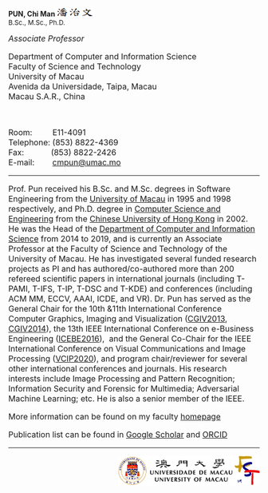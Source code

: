 
<p align="left"><strong>PUN, Chi Man </strong><img src="pcm.gif" alt="Chinese Name" width="73" height="17"><br>
              <font size="2">B.Sc., M.Sc., Ph.D. </p>
  <p align="left"><em><font size="3">Associate Professor</font></em><br>
              <br>
              <font size="3">Department of Computer and Information Science<br>
                Faculty of Science and Technology <br>
                University of Macau<br>
          Avenida da Universidade, Taipa, Macau<br>
                  Macau S.A.R., China </p>
   
   <br><p> Room:&nbsp;&nbsp;&nbsp;&nbsp;&nbsp;&nbsp;&nbsp;&nbsp; E11-4091<br>
        Telephone:&nbsp;(853) 8822-4369 <br>
        Fax:&nbsp;&nbsp;&nbsp;&nbsp;&nbsp;&nbsp;&nbsp;&nbsp;&nbsp;&nbsp;&nbsp; (853) 8822-2426 <br>
          E-mail:&nbsp;&nbsp;&nbsp;&nbsp;&nbsp;&nbsp;&nbsp;&nbsp;<a href="mailto:cmpun@umac.mo">cmpun@umac.mo<br>
        </a></p>

<hr>
<p>Prof. Pun received his B.Sc. and M.Sc. degrees in
  Software Engineering from the <a href="http://www.umac.mo/" target="_self">University
  of Macau</a> in 1995 and 1998 respectively, and Ph.D. degree in <a
  href="http://www.cse.cuhk.edu.hk/" target="_self">Computer Science and
  Engineering</a> from the <a href="http://www.cuhk.hk/" target="_self">Chinese
  University of Hong Kong</a> in 2002. He was the Head of the <a
  href="http://www.cis.umac.mo" target="_self">Department of Computer and
  Information Science</a> from 2014 to 2019, and is currently an Associate
  Professor at the Faculty of Science and Technology of the University of Macau.
  He has investigated several funded research projects as PI and has
  authored/co-authored more than 200 refereed scientific papers in
  international journals (including T-PAMI, T-IFS, T-IP, T-DSC and T-KDE) and
  conferences (including ACM MM, ECCV, AAAI, ICDE, and VR). Dr. Pun has served
  as the General Chair for the 10th &amp;11th International Conference Computer
  Graphics, Imaging and Visualization (<a
  href="http://www.graphicslink.co.uk/cgiv2013/">CGIV2013</a>, <a
  href="http://www.graphicslink.co.uk/cgiv2014/">CGIV2014</a>), the 13th IEEE
  International Conference on e-Business Engineering (<a
  href="https://conferences.computer.org/icebe/2016/index.htm">ICEBE2016</a>),<span
  style='mso-spacerun:yes'>  </span>and the General Co-Chair for the IEEE
  International Conference on Visual Communications and Image Processing (<a
  href="http://www.vcip2020.org/">VCIP2020</a>), and program chair/reviewer for
  several other international conferences and journals. His research interests
  include Image Processing and Pattern Recognition; Information Security and
  Forensic for Multimedia; Adversarial Machine Learning; etc. He is also a
  senior member of the IEEE.</p>
  <p>More information can be found on
  my faculty <a href="http://www.fst.umac.mo/en/staff/fstpcm.html">homepage</a></p>
  <p>Publication list can be found in
  <a href="https://scholar.google.com/citations?user=JTkP_EAAAAAJ">Google
  Scholar</a> and <a href="https://orcid.org/0000-0003-1788-3746">ORCID</a></p>
<hr>
<p align="right"><a href="http://www.fst.umac.mo" target="_blank"><img src="FST Logo.jpg" width="50" height="58" border="0" align="right"></a><a href="http://www.umac.mo/" target="_blank"><img src="UM_logo.gif" width="234" height="60" border="0" align="right" longdesc="http://www.umac.mo"></a></p>

